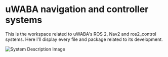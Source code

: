 # uWABA navigation and controller systems
This is the workspace related to uWABA's ROS 2, Nav2 and ros2_control systems. Here I'll display every file and package related to its development.

![System Description Image]()
